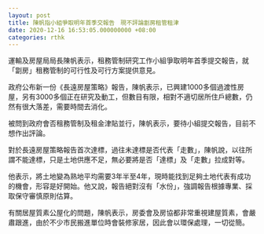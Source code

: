 ```yaml
---
layout: post
title: 陳帆指小組爭取明年首季交報告　現不評論劏房租管租津
date: 2020-12-16 16:53:05.000000000 +08:00
categories: rthk
---
```


運輸及房屋局局長陳帆表示，租務管制研究工作小組爭取明年首季提交報告，就「劏房」租務管制的可行性及可行方案提供意見。

政府公布新一份《長遠房屋策略》報告，陳帆表示，已興建1000多個過渡性房屋，另有3000多個正在研究及動工，但數目有限，相對不適切居所住戶總數，仍然有很大落差，需要時間去消化。

被問到政府會否租務管制及租金津貼並行，陳帆表示，要待小組提交報告，目前不想作出評論。

對於長遠房屋策略報告首次達標，過往未達標是否代表「走數」，陳帆說，以往所謂不能達標，只是土地供應不足，無必要將是否「達標」及「走數」拉成對等。

他表示，將土地變為熟地平均需要3年半至4年，現時能找到足夠土地代表有成功的機會，形容是好開始。他又說，報告絕對沒有「水份」，強調報告根據專業、採取保守審慎原則估算。

有關居屋質素公屋化的問題，陳帆表示，房委會及房協都非常重視建屋質素，會嚴肅跟進，由於不少市民搬進單位時會裝修家居，因此會以環保處理，一切從簡。
